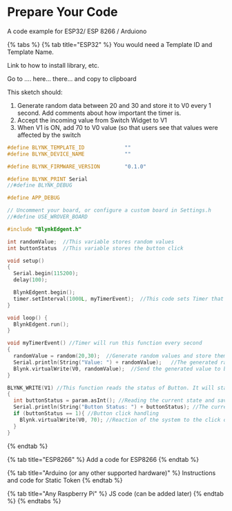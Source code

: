 # Prepare Your Code

A code example for ESP32/ ESP 8266 / Arduiono 

{% tabs %}
{% tab title="ESP32" %}
You would need a Template ID and Template Name. 

Link to how to install library, etc. 

Go to .... here... there... and copy to clipboard



This sketch should: 

1. Generate random data between 20 and 30 and store it to V0 every 1 second. Add comments about how important the timer is. 
2. Accept the incoming value from Switch Widget to V1
3. When V1 is ON, add 70 to V0 value \(so that users see that values were affected by the switch

```cpp
#define BLYNK_TEMPLATE_ID             ""
#define BLYNK_DEVICE_NAME             ""

#define BLYNK_FIRMWARE_VERSION        "0.1.0"

#define BLYNK_PRINT Serial
//#define BLYNK_DEBUG

#define APP_DEBUG

// Uncomment your board, or configure a custom board in Settings.h
//#define USE_WROVER_BOARD

#include "BlynkEdgent.h"

int randomValue;  //This variable stores random values
int buttonStatus  //This variable stores the button click

void setup()
{
  Serial.begin(115200);
  delay(100);

  BlynkEdgent.begin();
  timer.setInterval(1000L, myTimerEvent);  //This code sets Timer that will start every second myTimerEvent() function
}

void loop() {
  BlynkEdgent.run();
}

void myTimerEvent() //Timer will run this function every second
{
  randomValue = random(20,30);  //Generate random values and store them in the appropriate variable
  Serial.println(String("Value: ") + randomValue);   //The generated random value will be printed to Serial Monitor output
  Blynk.virtualWrite(V0, randomValue);  //Send the generated value to blynk.cloud
}

BLYNK_WRITE(V1) //This function reads the status of Button. It will start every time you click this Button.
{
  int buttonStatus = param.asInt(); //Reading the current state and saving it to the corresponding variable
  Serial.println(String("Button Status: ") + buttonStatus); //The current Button status will be printed to Serial Monitor output
  if (buttonStatus == 1){ //Button click handling
    Blynk.virtualWrite(V0, 70); //Reaction of the system to the click of Button
  }
}

```
{% endtab %}

{% tab title="ESP8266" %}
Add a code for ESP8266
{% endtab %}

{% tab title="Arduino \(or any other supported hardware\)" %}
Instructions and code for Static Token
{% endtab %}

{% tab title="Any Raspberry Pi" %}
JS code \(can be added later\)
{% endtab %}
{% endtabs %}



